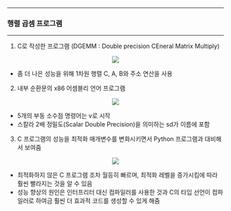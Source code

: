 -----
### 행렬 곱셈 프로그램
-----
1. C로 작성한 프로그램 (DGEMM : Double precision CEneral Matrix Multiply)
<div align="center">
<img src="https://github.com/user-attachments/assets/d9c5dee3-296f-472c-abe8-c8e3b9611a59">
</div>

   - 좀 더 나은 성능을 위해 1차원 행렬 C, A, B와 주소 연산을 사용

2. 내부 순환문의 x86 어셈블리 언어 프로그램
<div align="center">
<img src="https://github.com/user-attachments/assets/7450aa95-a147-409b-a9f9-17c8ca9e379f">
</div>

   - 5개의 부동 소수점 명령어는 v로 시작
   - 스칼라 2배 정밀도(Scalar Double Precision)을 의미하는 sd가 이름에 포함

3. C 프로그램의 성능을 최적화 매개변수를 변화시키면서 Python 프로그램과 대비해서 보여줌
<div align="center">
<img src="https://github.com/user-attachments/assets/b6eb2d68-1461-45f8-97d6-48dbca383e4d">
</div>

   - 최적화하지 않은 C 프로그램 조차 월등히 빠르며, 최적화 레벨을 증가시킴에 따라 훨씬 빨라지는 것을 알 수 있음
   - 성능 향상의 원인은 인터프리터 대신 컴파일러를 사용한 것과 C의 타입 선언이 컴파일러로 하여금 훨씬 더 효과적 코드를 생성할 수 있게 해줌
